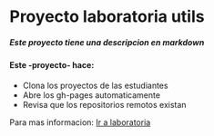 # Proyecto laboratoria utils

##### Este proyecto tiene una descripcion en __markdown__

#### Este -proyecto- hace:

* Clona los proyectos de las estudiantes
* Abre los gh-pages automaticamente
* Revisa que los repositorios remotos existan

Para mas informacion: [Ir a laboratoria](http://www.laboratoria.la)